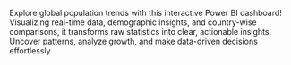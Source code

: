 Explore global population trends with this interactive Power BI dashboard! Visualizing real-time data, demographic insights, and country-wise comparisons, it transforms raw statistics into clear, actionable insights. Uncover patterns, analyze growth, and make data-driven decisions effortlessly
